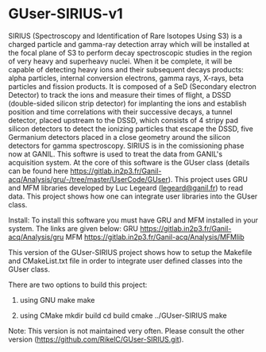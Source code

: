 # GUser-SIRIUS-v1
SIRIUS (Spectroscopy and Identification of Rare Isotopes Using S3) is a charged particle and gamma-ray detection array which will be installed at the focal plane of S3 to perform decay spectroscopic studies in the region of very heavy and superheavy nuclei. When it be complete, it will be capable of detecting heavy ions and their subsequent decays products: alpha particles, internal conversion electrons, gamma rays, X-rays, beta particles and fission products. It is composed of a SeD (Secondary electron Detector) to track the ions and measure their times of flight, a DSSD (double-sided silicon strip detector) for implanting the ions and establish position and time correlations with their successive decays, a tunnel detector, placed upstream to the DSSD, which consists of 4 stripy pad silicon detectors to detect the ionizing particles that escape the DSSD, five Germanium detectors placed in a close geometry around the silicon detectors for gamma spectroscopy. SIRIUS is in the comissioning phase now at GANIL. This softwre is used to treat the data from GANIL's acquisition system. At the core of this software is the GUser class (details can be found here https://gitlab.in2p3.fr/Ganil-acq/Analysis/gru/-/tree/master/UserCode/GUser). This project uses GRU and MFM libraries developed by Luc Legeard (legeard@ganil.fr) to read data. This project shows how one can integrate user libraries into the GUser class.



Install:
To install this software you must have GRU and MFM installed in your system. The links are given below: GRU https://gitlab.in2p3.fr/Ganil-acq/Analysis/gru MFM https://gitlab.in2p3.fr/Ganil-acq/Analysis/MFMlib

This version of the GUser-SIRIUS project shows how to setup the Makefile and CMakeList.txt file in order to integrate user defined classes into the GUser class.

There are two options to build this project:
1. using GNU make
make


2. using CMake
mkdir build
cd build 
cmake ../GUser-SIRIUS
make

Note: This version is not maintained very often. Please consult the other version (https://github.com/RikelC/GUser-SIRIUS.git).

